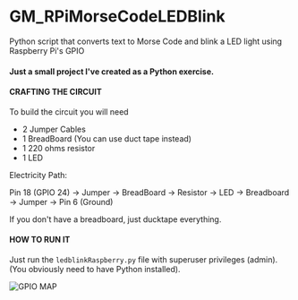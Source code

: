 # GM_RPiMorseCodeLEDBlink
Python script that converts text to Morse Code and blink a LED light using Raspberry Pi's GPIO

#### Just a small project I've created as a Python exercise. ####


#### CRAFTING THE CIRCUIT
To build the circuit you will need 
- 2 Jumper Cables
- 1 BreadBoard (You can use duct tape instead)
- 1 220 ohms resistor
- 1 LED

Electricity Path:

Pin 18 (GPIO 24) → Jumper → BreadBoard → Resistor → LED → Breadboard → Jumper → Pin 6 (Ground)

If you don't have a breadboard, just ducktape everything.

#### HOW TO RUN IT
Just run the `ledblinkRaspberry.py` file with superuser privileges (admin).
(You obviously need to have Python installed).

![GPIO MAP](http://2.bp.blogspot.com/-fLqGQ-E-EXA/UD0XdnCVOrI/AAAAAAAAAF8/c19SPUGftjU/s1600/Raspberry-Pi-GPIO-Layout.png)
